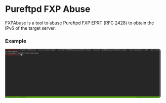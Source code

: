 # Pureftpd FXP Abuse
FXPAbuse is a tool to abuse Pureftpd FXP EPRT (RFC 2428) to obtain the IPv6 of the target server.

### Example
![Example](https://raw.githubusercontent.com/DieFunction/Pureftpd-FXPAbuse/master/img.png)
